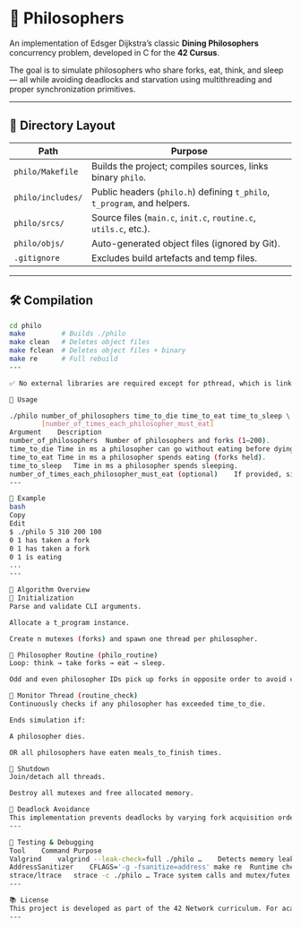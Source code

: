 # 🧠 Philosophers

An implementation of Edsger Dijkstra’s classic **Dining Philosophers** concurrency problem, developed in C for the **42 Cursus**.

The goal is to simulate philosophers who share forks, eat, think, and sleep — all while avoiding deadlocks and starvation using multithreading and proper synchronization primitives.

---

## 📁 Directory Layout

| Path               | Purpose                                                                 |
|--------------------|-------------------------------------------------------------------------|
| `philo/Makefile`   | Builds the project; compiles sources, links binary `philo`.             |
| `philo/includes/`  | Public headers (`philo.h`) defining `t_philo`, `t_program`, and helpers.|
| `philo/srcs/`      | Source files (`main.c`, `init.c`, `routine.c`, `utils.c`, etc.).        |
| `philo/objs/`      | Auto-generated object files (ignored by Git).                           |
| `.gitignore`       | Excludes build artefacts and temp files.                                |

---

## 🛠️ Compilation

```bash
cd philo
make         # Builds ./philo
make clean   # Deletes object files
make fclean  # Deletes object files + binary
make re      # Full rebuild
---

✅ No external libraries are required except for pthread, which is linked automatically via the Makefile. The code is written in pure ANSI C, and any modern GCC or Clang compiler will work.

🚀 Usage

./philo number_of_philosophers time_to_die time_to_eat time_to_sleep \
        [number_of_times_each_philosopher_must_eat]
Argument	Description
number_of_philosophers	Number of philosophers and forks (1–200).
time_to_die	Time in ms a philosopher can go without eating before dying.
time_to_eat	Time in ms a philosopher spends eating (forks held).
time_to_sleep	Time in ms a philosopher spends sleeping.
number_of_times_each_philosopher_must_eat (optional)	If provided, simulation ends when all philosophers eat this many times.
---

📌 Example
bash
Copy
Edit
$ ./philo 5 310 200 100
0 1 has taken a fork
0 1 has taken a fork
0 1 is eating
...
---

🧩 Algorithm Overview
🔹 Initialization
Parse and validate CLI arguments.

Allocate a t_program instance.

Create n mutexes (forks) and spawn one thread per philosopher.

🔹 Philosopher Routine (philo_routine)
Loop: think → take forks → eat → sleep.

Odd and even philosopher IDs pick up forks in opposite order to avoid circular wait (deadlock).

🔹 Monitor Thread (routine_check)
Continuously checks if any philosopher has exceeded time_to_die.

Ends simulation if:

A philosopher dies.

OR all philosophers have eaten meals_to_finish times.

🔹 Shutdown
Join/detach all threads.

Destroy all mutexes and free allocated memory.

🧠 Deadlock Avoidance
This implementation prevents deadlocks by varying fork acquisition order between even and odd philosophers. The simulation respects the four necessary conditions for deadlock and intentionally breaks the circular wait condition.
---

🧪 Testing & Debugging
Tool	Command	Purpose
Valgrind	valgrind --leak-check=full ./philo …	Detects memory leaks and invalid accesses.
AddressSanitizer	CFLAGS='-g -fsanitize=address' make re	Runtime checks for memory issues (fast, useful).
strace/ltrace	strace -c ./philo …	Trace system calls and mutex/futex behavior.
---

📚 License
This project is developed as part of the 42 Network curriculum. For academic purposes only.
---
